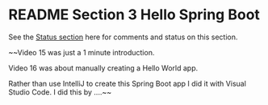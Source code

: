# README Section 3 Hello Spring Boot

See the [Status section](https://github.com/JamieBort/LearningDirectory/tree/master/Java/Courses/SpringBoot/IntroducingSpringBoot#section-3-hello-spring-boot) here for comments and status on this section.

~~Video 15 was just a 1 minute introduction.

Video 16 was about manually creating a Hello World app. 

Rather than use IntelliJ to create this Spring Boot app I did it with Visual Studio Code. I did this by ....~~